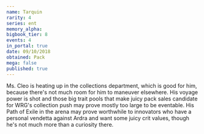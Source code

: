```yaml
---
name: Tarquin
rarity: 4
series: ent
memory_alpha:
bigbook_tier: 8
events: 4
in_portal: true
date: 09/10/2018
obtained: Pack
mega: false
published: true
---
```


Ms. Cleo is heating up in the collections department, which is good for him, because there's not much room for him to maneuver elsewhere. His voyage power is shot and those big trait pools that make juicy pack sales candidate for WRG's collection push may prove mostly too large to be eventable. His Path of Exile in the arena may prove worthwhile to innovators who have a personal vendetta against Ardra and want some juicy crit values, though he's not much more than a curiosity there.
